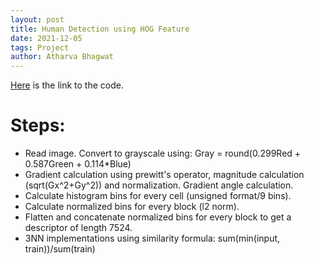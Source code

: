 ```yaml
---
layout: post
title: Human Detection using HOG Feature
date: 2021-12-05
tags: Project
author: Atharva Bhagwat
---
```


[Here](https://github.com/atharva-bhagwat/CSGY-6643/tree/main/human_detection) is the link to the code.

# Steps:
- Read image. Convert to grayscale using: Gray = round(0.299Red + 0.587Green + 0.114*Blue)
- Gradient calculation using prewitt's operator, magnitude calculation (sqrt(Gx^2+Gy^2)) and normalization. Gradient angle calculation.
- Calculate histogram bins for every cell (unsigned format/9 bins).
- Calculate normalized bins for every block (l2 norm).
- Flatten and concatenate normalized bins for every block to get a descriptor of length 7524.
- 3NN implementations using similarity formula: sum(min(input, train))/sum(train)